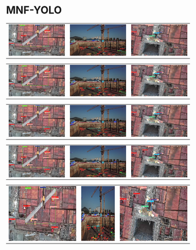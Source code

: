 # MNF-YOLO

<table><tr>
<td><img src=https://github.com/GeRongGang/MNF-YOLO/blob/main/image8.jpeg border=0></td>
<td><img src=https://github.com/GeRongGang/MNF-YOLO/blob/main/image9.jpeg border=0></td>
<td><img src=https://github.com/GeRongGang/MNF-YOLO/blob/main/image10.jpeg border=0></td>
</tr></table>

<table><tr>
<td><img src=https://github.com/GeRongGang/MNF-YOLO/blob/main/image11.jpeg border=0></td>
<td><img src=https://github.com/GeRongGang/MNF-YOLO/blob/main/image12.jpeg border=0></td>
<td><img src=https://github.com/GeRongGang/MNF-YOLO/blob/main/image13.jpeg border=0></td>
</tr></table>

<table><tr>
<td><img src=https://github.com/GeRongGang/MNF-YOLO/blob/main/image14.jpeg border=0></td>
<td><img src=https://github.com/GeRongGang/MNF-YOLO/blob/main/image15.jpeg border=0></td>
<td><img src=https://github.com/GeRongGang/MNF-YOLO/blob/main/image16.jpeg border=0></td>
</tr></table>

<table><tr>
<td><img src=https://github.com/GeRongGang/MNF-YOLO/blob/main/image17.jpeg border=0></td>
<td><img src=https://github.com/GeRongGang/MNF-YOLO/blob/main/image18.jpeg border=0></td>
<td><img src=https://github.com/GeRongGang/MNF-YOLO/blob/main/image19.jpeg border=0></td>
</tr></table>

<table>
<tr>
<td><img src="https://github.com/GeRongGang/MNF-YOLO/raw/main/image17.jpeg" width="200" height="150" border="0"></td>
<td><img src="https://github.com/GeRongGang/MNF-YOLO/raw/main/image18.jpeg" width="100" height="150" border="0"></td>
<td><img src="https://github.com/GeRongGang/MNF-YOLO/raw/main/image19.jpeg" width="200" height="150" border="0"></td>
</tr></table>
